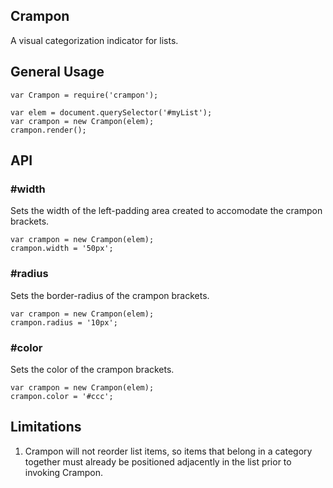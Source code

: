 ## Crampon
A visual categorization indicator for lists.

## General Usage
```
var Crampon = require('crampon');

var elem = document.querySelector('#myList');
var crampon = new Crampon(elem);
crampon.render();
```

## API

### #width
Sets the width of the left-padding area created to
accomodate the crampon brackets.
```
var crampon = new Crampon(elem);
crampon.width = '50px';
```

### #radius
Sets the border-radius of the crampon brackets.
```
var crampon = new Crampon(elem);
crampon.radius = '10px';
```

### #color
Sets the color of the crampon brackets.
```
var crampon = new Crampon(elem);
crampon.color = '#ccc';
```

## Limitations
1. Crampon will not reorder list items, so items that
belong in a category together must already be
positioned adjacently in the list prior to invoking
Crampon.
